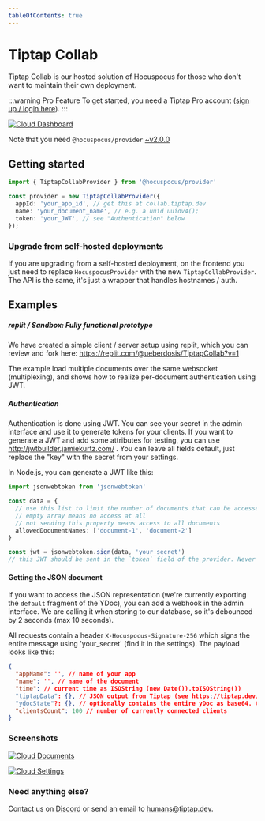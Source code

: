 ```yaml
---
tableOfContents: true
---
```


# Tiptap Collab

Tiptap Collab is our hosted solution of Hocuspocus for those who don't want to maintain their own deployment.

:::warning Pro Feature
To get started, you need a Tiptap Pro account ([sign up / login here](https://tiptap.dev/pro)).
:::

[![Cloud Dashboard](https://tiptap.dev/images/docs/server/cloud/dashboard.png)](https://tiptap.dev/images/docs/server/cloud/dashboard.png)

Note that you need `@hocuspocus/provider` [~v2.0.0](https://github.com/ueberdosis/hocuspocus/releases/tag/v2.0.0)


## Getting started

```typescript
import { TiptapCollabProvider } from '@hocuspocus/provider'

const provider = new TiptapCollabProvider({
  appId: 'your_app_id', // get this at collab.tiptap.dev
  name: 'your_document_name', // e.g. a uuid uuidv4();
  token: 'your_JWT', // see "Authentication" below
});
```

### Upgrade from self-hosted deployments

If you are upgrading from a self-hosted deployment, on the frontend you just need to replace `HocuspocusProvider` with the new `TiptapCollabProvider`. The API is the same, it's just a wrapper that handles hostnames / auth.

## Examples

##### replit / Sandbox: Fully functional prototype

We have created a simple client / server setup using replit, which you can review and fork here: https://replit.com/@ueberdosis/TiptapCollab?v=1

The example load multiple documents over the same websocket (multiplexing), and shows how to realize per-document authentication using JWT.

##### Authentication

Authentication is done using JWT. You can see your secret in the admin interface and use it to generate tokens for your clients. If you want to generate a JWT and add some attributes for testing, you can use http://jwtbuilder.jamiekurtz.com/ . You can leave all fields default, just replace the "key" with the secret from your settings.

In Node.js, you can generate a JWT like this:

```typescript
import jsonwebtoken from 'jsonwebtoken'

const data = {
  // use this list to limit the number of documents that can be accessed by this client.
  // empty array means no access at all
  // not sending this property means access to all documents
  allowedDocumentNames: ['document-1', 'document-2']
}

const jwt = jsonwebtoken.sign(data, 'your_secret')
// this JWT should be sent in the `token` field of the provider. Never expose 'your_secret' to a frontend!
```

#### Getting the JSON document

If you want to access the JSON representation (we're currently exporting the `default` fragment of the YDoc), you can add a webhook in the admin interface. We are calling it when storing to our database, so it's debounced by 2 seconds (max 10 seconds).

All requests contain a header `X-Hocuspocus-Signature-256` which signs the entire message using 'your_secret' (find it in the settings). The payload looks like this:

```json
{
  "appName": '', // name of your app
  "name": '', // name of the document
  "time": // current time as ISOString (new Date()).toISOString())
  "tiptapData": {}, // JSON output from Tiptap (see https://tiptap.dev/guide/output#option-1-json): TiptapTransformer.fromYdoc()
  "ydocState"?: {}, // optionally contains the entire yDoc as base64. Contact us to enable this property!
  "clientsCount": 100 // number of currently connected clients
}
```

### Screenshots

[![Cloud Documents](https://tiptap.dev/images/docs/server/cloud/documents.png)](https://tiptap.dev/images/docs/server/cloud/documents.png)

[![Cloud Settings](https://tiptap.dev/images/docs/server/cloud/settings.png)](https://tiptap.dev/images/docs/server/cloud/settings.png)

### Need anything else?

Contact us on [Discord](https://tiptap.dev/discord) or send an email to [humans@tiptap.dev](mailto:humans@tiptap.dev).
